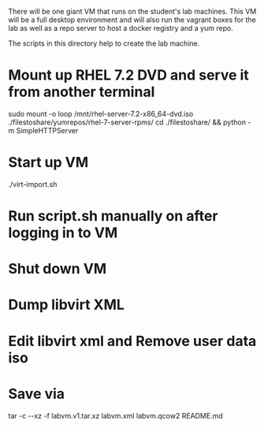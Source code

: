 
There will be one giant VM that runs on the student's lab machines.
This VM will be a full desktop environment and will also run the
vagrant boxes for the lab as well as a repo server to host a docker
registry and a yum repo.

The scripts in this directory help to create the lab machine.

# Mount up RHEL 7.2 DVD and serve it from another terminal
sudo mount -o loop /mnt/rhel-server-7.2-x86_64-dvd.iso ./filestoshare/yumrepos/rhel-7-server-rpms/
cd ./filestoshare/ && python -m SimpleHTTPServer

# Start up VM
./virt-import.sh

# Run script.sh manually on after logging in to VM

# Shut down VM

# Dump libvirt XML

# Edit libvirt xml and Remove user data iso

# Save via 
tar -c --xz -f labvm.v1.tar.xz labvm.xml labvm.qcow2 README.md 


